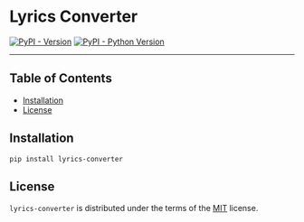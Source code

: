 # Lyrics Converter

[![PyPI - Version](https://img.shields.io/pypi/v/lyrics-converter.svg)](https://pypi.org/project/lyrics-converter)
[![PyPI - Python Version](https://img.shields.io/pypi/pyversions/lyrics-converter.svg)](https://pypi.org/project/lyrics-converter)

-----

## Table of Contents

- [Installation](#installation)
- [License](#license)

## Installation

```console
pip install lyrics-converter
```

## License

`lyrics-converter` is distributed under the terms of the [MIT](https://spdx.org/licenses/MIT.html) license.
